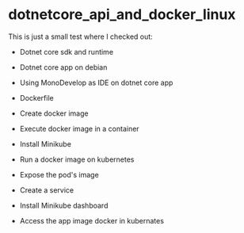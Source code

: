 # dotnetcore_api_and_docker_linux
This is just a small test where I checked out:

* Dotnet core sdk and runtime

* Dotnet core app on debian

* Using MonoDevelop as IDE on dotnet core app

* Dockerfile 

* Create docker image

* Execute docker image in a container

* Install Minikube

* Run a docker image on kubernetes

* Expose the pod's image

* Create a service

* Install Minikube dashboard

* Access the app image docker in kubernates


